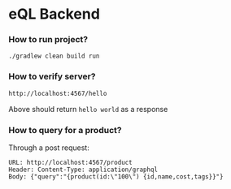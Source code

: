 # eQL Backend

### How to run project?
```
./gradlew clean build run
```

### How to verify server?
```html
http://localhost:4567/hello
```
Above should return `hello world` as a response

### How to query for a product?
Through a post request:
```
URL: http://localhost:4567/product
Header: Content-Type: application/graphql
Body: {"query":"{product(id:\"100\") {id,name,cost,tags}}"}
```